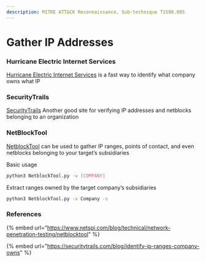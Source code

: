 ```yaml
---
description: MITRE ATT&CK Reconnaissance, Sub-technique T1590.005
---
```


# Gather IP Addresses

### Hurricane Electric Internet Services

[Hurricane Electric Internet Services](https://bgp.he.net) is a fast way to identify what company owns what IP

### SecurityTrails

[SecurityTrails](https://securitytrails.com) Another good site for verifying IP addresses and netblocks belonging to an organization

### NetBlockTool

[NetblockTool](https://github.com/NetSPI/NetblockTool) can be used to gather IP ranges, points of contact, and even netblocks belonging to your target’s subsidiaries

Basic usage&#x20;

```bash
python3 NetblockTool.py -v [COMPANY]
```

Extract ranges owned by the target company’s subsidiaries

```bash
python3 NetblockTool.py -v Company -s

```

### References

{% embed url="https://www.netspi.com/blog/technical/network-penetration-testing/netblocktool" %}

{% embed url="https://securitytrails.com/blog/identify-ip-ranges-company-owns" %}
